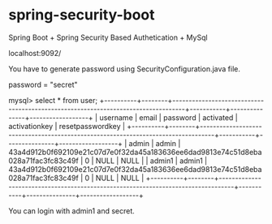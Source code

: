 # spring-security-boot
Spring Boot + Spring Security Based Authetication + MySql

localhost:9092/

You have to generate password using SecurityConfiguration.java file.

password = "secret"

mysql> select * from user;
+----------+--------+----------------------------------------------------------------------------------+-----------+---------------+------------------+
| username | email  | password                                                                         | activated | activationkey | resetpasswordkey |
+----------+--------+----------------------------------------------------------------------------------+-----------+---------------+------------------+
| admin    | admin  | 43a4d912b0f692109e21c07d7e0f32da45a183636ee6dad9813e74c51d8eba028a71fac3fc83c49f |         0 | NULL          | NULL             |
| admin1   | admin1 | 43a4d912b0f692109e21c07d7e0f32da45a183636ee6dad9813e74c51d8eba028a71fac3fc83c49f |         0 | NULL          | NULL             |
+----------+--------+----------------------------------------------------------------------------------+-----------+---------------+------------------+

You can login with admin1 and secret.
